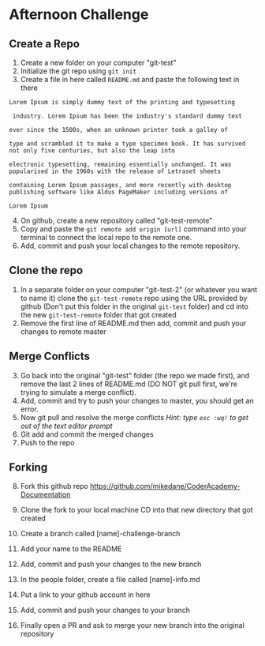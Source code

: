 # Afternoon Challenge

## Create a Repo
1. Create a new folder on your computer "git-test"
2. Initialize the git repo using `git init`
3. Create a file in here called `README.md` and paste the following text in there

```
Lorem Ipsum is simply dummy text of the printing and typesetting

 industry. Lorem Ipsum has been the industry's standard dummy text

ever since the 1500s, when an unknown printer took a galley of

type and scrambled it to make a type specimen book. It has survived not only five centuries, but also the leap into 

electronic typesetting, remaining essentially unchanged. It was popularised in the 1960s with the release of Letraset sheets 

containing Lorem Ipsum passages, and more recently with desktop publishing software like Aldus PageMaker including versions of

Lorem Ipsum
```

4. On github, create a new repository called "git-test-remote"
5. Copy and paste the `git remote add origin [url]` command into your terminal to connect the local repo to the remote one.
6. Add, commit and push your local changes to the remote repository.

## Clone the repo
1. In a separate folder on your computer "git-test-2" (or whatever you want to name it) clone the `git-test-remote` repo using the URL provided by github (Don't put this folder in the original `git-test` folder) and cd into the new `git-test-remote` folder that got created
2. Remove the first line of README.md then add, commit and push your changes to remote master

## Merge Conflicts
3.  Go back into the original "git-test" folder (the repo we made first), and remove the last 2 lines of README.md (DO NOT git pull first, we're trying to simulate a merge conflict).
4.  Add, commit and try to push your changes to master, you should get an error. 
5. Now git pull and resolve the merge conflicts
 *Hint: type `esc :wq!` to get out of the text editor prompt*
6. Git add and commit the merged changes
7. Push to the repo

## Forking
8. Fork this github repo https://github.com/mikedane/CoderAcademy-Documentation
9. Clone the fork to your local machine
      CD into that new directory that got created
10. Create a branch called [name]-challenge-branch
11. Add your name to the README
12. Add, commit and push your changes to the new branch
   
13. In the people folder, create a file called [name]-info.md
14. Put a link to your github account in here
15. Add, commit and push your changes to your branch

16. Finally open a PR and ask to merge your new branch into the original repository
